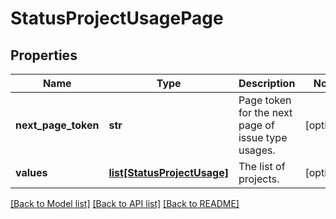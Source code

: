 # StatusProjectUsagePage

## Properties
Name | Type | Description | Notes
------------ | ------------- | ------------- | -------------
**next_page_token** | **str** | Page token for the next page of issue type usages. | [optional] 
**values** | [**list[StatusProjectUsage]**](StatusProjectUsage.md) | The list of projects. | [optional] 

[[Back to Model list]](../README.md#documentation-for-models) [[Back to API list]](../README.md#documentation-for-api-endpoints) [[Back to README]](../README.md)

